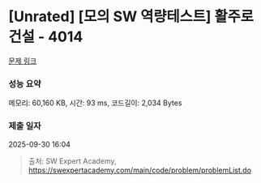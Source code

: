 # [Unrated] [모의 SW 역량테스트] 활주로 건설 - 4014 

[문제 링크](https://swexpertacademy.com/main/code/problem/problemDetail.do?contestProbId=AWIeW7FakkUDFAVH) 

### 성능 요약

메모리: 60,160 KB, 시간: 93 ms, 코드길이: 2,034 Bytes

### 제출 일자

2025-09-30 16:04



> 출처: SW Expert Academy, https://swexpertacademy.com/main/code/problem/problemList.do